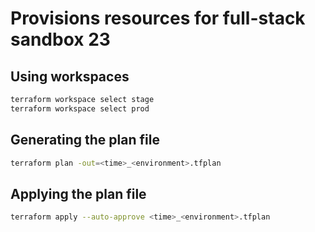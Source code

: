 # Provisions resources for full-stack sandbox 23

## Using workspaces

```bash
terraform workspace select stage
terraform workspace select prod
```

## Generating the plan file

```bash
terraform plan -out=<time>_<environment>.tfplan
```

## Applying the plan file

```bash
terraform apply --auto-approve <time>_<environment>.tfplan
```